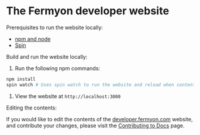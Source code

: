 # The Fermyon developer website

Prerequisites to run the website locally:

- [npm and node](https://docs.npmjs.com/cli/v8/configuring-npm/install)
- [Spin](https://developer.fermyon.com/spin/quickstart)

Build and run the website locally:

1. Run the following npm commands:

```bash
npm install
spin watch # Uses spin watch to run the website and reload when content changes
```

1. View the website at `http://localhost:3000`

Editing the contents:

If you would like to edit the contents of the [developer.fermyon.com](https://developer.fermyon.com/) website, and contribute your changes, please visit the [Contributing to Docs](spin/contributing-docs) page.
